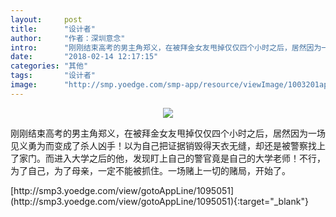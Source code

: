 ```yaml
---
layout:     post
title:      "设计者"
author:     "作者：深圳意念"
intro:      "刚刚结束高考的男主角郑义，在被拜金女友甩掉仅仅四个小时之后，居然因为一场见义勇为而变成了杀人凶手！以为自己把证据销毁得天衣无缝，却还是被警察找上了家门。而进入大学之后的他，发现盯上自己的警官竟是自己的大学老师！不行，为了自己，为了母亲，一定不能被抓住。一场赌上一切的赌局，开始了。"
date:       "2018-02-14 12:17:15"
categories: "其他"
tags:       "设计者"
image:      "http://smp.yoedge.com/smp-app/resource/viewImage/1003201appline.png"
---
```

<div style="text-align: center">
<p><img src="http://smp.yoedge.com/smp-app/resource/viewImage/1003201appline.png"/></p>
</div>
<p class="post-meta">
<span>刚刚结束高考的男主角郑义，在被拜金女友甩掉仅仅四个小时之后，居然因为一场见义勇为而变成了杀人凶手！以为自己把证据销毁得天衣无缝，却还是被警察找上了家门。而进入大学之后的他，发现盯上自己的警官竟是自己的大学老师！不行，为了自己，为了母亲，一定不能被抓住。一场赌上一切的赌局，开始了。</span>
</p>
[http://smp3.yoedge.com/view/gotoAppLine/1095051](http://smp3.yoedge.com/view/gotoAppLine/1095051){:target="_blank"}


